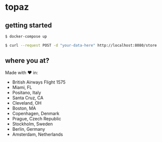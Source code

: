 # topaz

## getting started

```sh
$ docker-compose up
```

```sh
$ curl --request POST -d "your-data-here" http://localhost:8080/store
```

## where you at?

Made with :heart: in:
* British Airways Flight 1575
* Miami, FL
* Positano, Italy
* Santa Cruz, CA
* Cleveland, OH
* Boston, MA
* Copenhagen, Denmark
* Prague, Czech Republic
* Stockholm, Sweden
* Berlin, Germany
* Amsterdam, Netherlands

